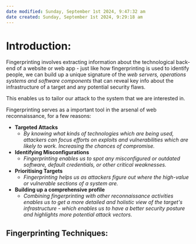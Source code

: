 ```yaml
---
date modified: Sunday, September 1st 2024, 9:47:32 am
date created: Sunday, September 1st 2024, 9:29:18 am
---
```


# Introduction:

Fingerprinting involves extracting information about the technological back-end of a website or web app - just like how fingerprinting is used to identify people, we can build up a unique signature of the *web servers, operations systems and software components* that can reveal key info about the infrastructure of a target and any potential security flaws.

This enables us to tailor our attack to the system that we are interested in.

Fingerprinting serves as a important tool in the arsenal of web reconnaissance, for a few reasons:

- **Targeted Attacks**
	- *By knowing what kinds of technologies which are being used, attackers can focus efforts on exploits and vulnerabilities which are likely to work. Increasing the chances of compromise.*
- **Identifying Misconfigurations**
	- *Fingerprinting enables us to spot any misconfigured or outdated software, default credentials, or other critical weaknesses.*
- **Prioritising Targets**
	- *Fingerprinting helps us as attackers figure out where the high-value or vulnerable sections of a system are.*
- **Building up a comprehensive profile**
	- *Combining fingerprinting with other reconnaissance activities enables us to get a more detailed and holistic view of the target's infrastructure - which enables us to have a better security posture and highlights more potential attack vectors.*

## Fingerprinting Techniques:



